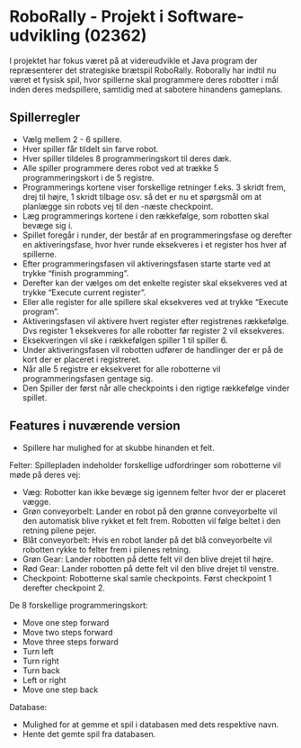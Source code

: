 # RoboRally - Projekt i Software-udvikling (02362)
I projektet har fokus været på at videreudvikle et Java program der repræsenterer det strategiske brætspil RoboRally. Roborally har indtil nu været et fysisk spil,  hvor spillerne skal programmere deres robotter i mål inden deres medspillere, samtidig med at sabotere hinandens gameplans.



## Spillerregler 
- Vælg mellem 2 - 6 spillere. 
- Hver spiller får tildelt sin farve robot. 
- Hver spiller tildeles 8 programmeringskort til deres dæk. 
- Alle spiller programmere deres robot ved at trække 5 programmeringskort i de 5 registre.
- Programmerings kortene viser forskellige retninger f.eks. 3 skridt frem, drej til højre, 1 skridt tilbage osv. så det er nu et spørgsmål om at planlægge sin robots vej til den -næste checkpoint. 
- Læg programmerings kortene i den rækkefølge, som robotten skal bevæge sig i.
- Spillet foregår i runder, der består af en programmeringsfase og derefter en aktiveringsfase, hvor hver runde eksekveres i et register hos hver af spillerne. 
- Efter programmeringsfasen vil aktiveringsfasen starte starte ved at trykke “finish programming”. 
- Derefter kan der vælges om det enkelte register  skal eksekveres ved at trykke “Execute current register”.
- Eller alle register for alle spillere skal eksekveres ved at trykke “Execute program”.
- Aktiveringsfasen vil aktivere hvert register efter  registrenes rækkefølge. Dvs register 1 eksekveres for alle robotter før register 2 vil eksekveres. 
- Eksekveringen vil ske i rækkefølgen spiller 1 til spiller 6.
- Under aktiveringsfasen vil robotten udfører de handlinger der er på de kort der er placeret i registreret. 
- Når alle 5 registre er eksekveret for alle robotterne  vil programmeringsfasen gentage sig.
- Den Spiller der først når alle checkpoints i den rigtige rækkefølge vinder spillet. 



## Features i nuværende version

- Spillere har mulighed for at skubbe hinanden et felt.

Felter:
Spillepladen indeholder forskellige udfordringer som robotterne vil møde på deres vej:
- Væg: Robotter kan ikke bevæge sig igennem felter hvor der er placeret vægge. 
- Grøn conveyorbelt: Lander en robot på den grønne conveyorbelte vil den automatisk blive rykket et felt frem. Robotten vil følge beltet i den retning pilene pejer. 
- Blåt conveyorbelt: Hvis en robot lander på det blå conveyorbelte vil robotten rykke to felter frem i pilenes retning. 
- Grøn Gear: Lander robotten på dette felt vil den blive drejet til højre.
- Rød Gear: Lander robotten på dette felt vil den blive drejet til venstre.
- Checkpoint: Robotterne skal samle checkpoints. Først checkpoint 1 derefter checkpoint 2. 



De 8 forskellige programmeringskort:
- Move one step forward
- Move two steps forward
- Move three steps forward
- Turn left
- Turn right
- Turn back
- Left or right
- Move one step back


Database:
- Mulighed for at gemme et spil i databasen med dets respektive navn.
- Hente det gemte spil fra databasen.

